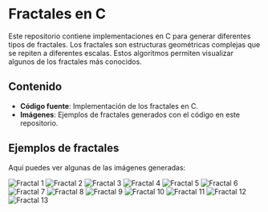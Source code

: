 # Fractales en C

Este repositorio contiene implementaciones en C para generar diferentes tipos de fractales. Los fractales son estructuras geométricas complejas que se repiten a diferentes escalas. Estos algoritmos permiten visualizar algunos de los fractales más conocidos.

## Contenido

- **Código fuente**: Implementación de los fractales en C.
- **Imágenes**: Ejemplos de fractales generados con el código en este repositorio.

## Ejemplos de fractales

Aquí puedes ver algunas de las imágenes generadas:

![Fractal 1](Imagenes/fractal_1.jpg)
![Fractal 2](Imagenes/fractal_2.JPG)
![Fractal 3](Imagenes/fractal_3.jpg)
![Fractal 4](Imagenes/fractal_4.jpg)
![Fractal 5](Imagenes/fractal_5.jpg)
![Fractal 6](Imagenes/fractal_6.jpg)
![Fractal 7](Imagenes/fractal_7.jpg)
![Fractal 8](Imagenes/fractal_8.jpg)
![Fractal 9](Imagenes/fractal_9.JPG)
![Fractal 10](Imagenes/fractal_10.jpg)
![Fractal 11](Imagenes/fractal_11.JPG)
![Fractal 12](Imagenes/fractal_12.JPG)
![Fractal 13](Imagenes/fractal_13.JPG)
